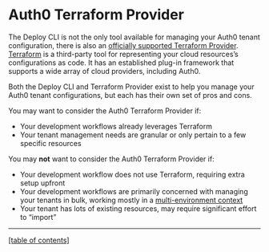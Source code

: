 # Auth0 Terraform Provider

The Deploy CLI is not the only tool available for managing your Auth0 tenant configuration, there is also an [officially supported Terraform Provider](https://github.com/auth0/terraform-provider-auth0). [Terraform](https://terraform.io/) is a third-party tool for representing your cloud resources’s configurations as code. It has an established plug-in framework that supports a wide array of cloud providers, including Auth0.

Both the Deploy CLI and Terraform Provider exist to help you manage your Auth0 tenant configurations, but each has their own set of pros and cons.

You may want to consider the Auth0 Terraform Provider if:

- Your development workflows already leverages Terraform
- Your tenant management needs are granular or only pertain to a few specific resources

You may **not** want to consider the Auth0 Terraform Provider if:

- Your development workflow does not use Terraform, requiring extra setup upfront
- Your development workflows are primarily concerned with managing your tenants in bulk, working mostly in a [multi-environment context](multi-environment-workflow.md)
- Your tenant has lots of existing resources, may require significant effort to “import”

---

[[table of contents]](../README.md#documentation)
